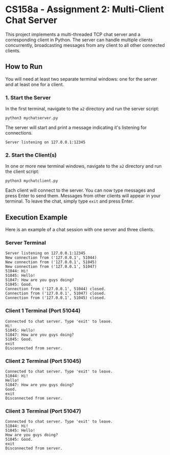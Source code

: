 # CS158a - Assignment 2: Multi-Client Chat Server

This project implements a multi-threaded TCP chat server and a corresponding client in Python. The server can handle multiple clients concurrently, broadcasting messages from any client to all other connected clients.

## How to Run

You will need at least two separate terminal windows: one for the server and at least one for a client.

### 1. Start the Server

In the first terminal, navigate to the `a2` directory and run the server script:

`python3 mychatserver.py`

The server will start and print a message indicating it's listening for connections.

`Server listening on 127.0.0.1:12345`

### 2. Start the Client(s)

In one or more new terminal windows, navigate to the `a2` directory and run the client script:

`python3 mychatclient.py`

Each client will connect to the server. You can now type messages and press Enter to send them. Messages from other clients will appear in your terminal. To leave the chat, simply type `exit` and press Enter.

## Execution Example

Here is an example of a chat session with one server and three clients.

### Server Terminal
```
Server listening on 127.0.0.1:12345
New connection from ('127.0.0.1', 51044)
New connection from ('127.0.0.1', 51045)
New connection from ('127.0.0.1', 51047)
51044: Hi!
51045: Hello!
51047: How are you guys doing?
51045: Good.
Connection from ('127.0.0.1', 51044) closed.
Connection from ('127.0.0.1', 51047) closed.
Connection from ('127.0.0.1', 51045) closed.
```
### Client 1 Terminal (Port 51044)
```
Connected to chat server. Type 'exit' to leave.
Hi!
51045: Hello!
51047: How are you guys doing?
51045: Good.
exit
Disconnected from server.
```
### Client 2 Terminal (Port 51045)
```
Connected to chat server. Type 'exit' to leave.
51044: Hi!
Hello!
51047: How are you guys doing?
Good.
exit
Disconnected from server.
```
### Client 3 Terminal (Port 51047)
```
Connected to chat server. Type 'exit' to leave.
51044: Hi!
51045: Hello!
How are you guys doing?
51045: Good.
exit
Disconnected from server.
```
